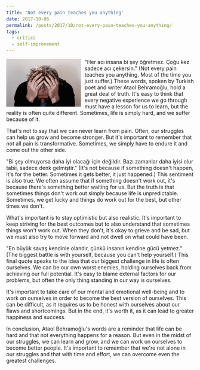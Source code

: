 ```yaml
---
title: 'Not every pain teaches you anything'
date: 2017-10-06
permalink: /posts/2017/10/not-every-pain-teaches-you-anything/
tags:
  - critics
  - self-improvement
---
```


<img width="200" alt="meeting" src="/images/posts/not-every-pain-teaches-you-anything.jpg" style="float: left; margin-right: 10px;" /> "Her acı insana bi şey öğretmez. Çoğu kez sadece acı çekersin." (Not every pain teaches you anything. Most of the time you just suffer.) These words, spoken by Turkish poet and writer Ataol Behramoğlu, hold a great deal of truth. It's easy to think that every negative experience we go through must have a lesson for us to learn, but the reality is often quite different. Sometimes, life is simply hard, and we suffer because of it.

That's not to say that we can never learn from pain. Often, our struggles can help us grow and become stronger. But it's important to remember that not all pain is transformative. Sometimes, we simply have to endure it and come out the other side.

"Bi şey olmuyorsa daha iyi olacağı için değildir. Bazı zamanlar daha iyisi olur tabii, sadece denk gelmiştir." (It's not because if something doesn't happen, it's for the better. Sometimes it gets better, it just happened.) This sentiment is also true. We often assume that if something doesn't work out, it's because there's something better waiting for us. But the truth is that sometimes things don't work out simply because life is unpredictable. Sometimes, we get lucky and things do work out for the best, but other times we don't.

What's important is to stay optimistic but also realistic. It's important to keep striving for the best outcomes but to also understand that sometimes things won't work out. When they don't, it's okay to grieve and be sad, but we must also try to move forward and not dwell on what could have been.

"En büyük savaş kendinle olandır, çünkü insanın kendine gücü yetmez." (The biggest battle is with yourself, because you can't help yourself.) This final quote speaks to the idea that our biggest challenge in life is often ourselves. We can be our own worst enemies, holding ourselves back from achieving our full potential. It's easy to blame external factors for our problems, but often the only thing standing in our way is ourselves.

It's important to take care of our mental and emotional well-being and to work on ourselves in order to become the best version of ourselves. This can be difficult, as it requires us to be honest with ourselves about our flaws and shortcomings. But in the end, it's worth it, as it can lead to greater happiness and success.

In conclusion, Ataol Behramoğlu's words are a reminder that life can be hard and that not everything happens for a reason. But even in the midst of our struggles, we can learn and grow, and we can work on ourselves to become better people. It's important to remember that we're not alone in our struggles and that with time and effort, we can overcome even the greatest challenges.
